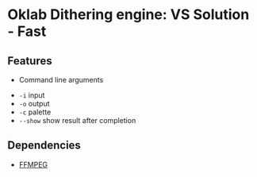 # Oklab Dithering engine: VS Solution - Fast

## Features
* Command line arguments
- `-i` input 
- `-o` output
- `-c` palette
- `--show` show result after completion

## Dependencies
* [FFMPEG](https://www.gyan.dev/ffmpeg/builds/)